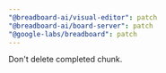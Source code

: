 ```yaml
---
"@breadboard-ai/visual-editor": patch
"@breadboard-ai/board-server": patch
"@google-labs/breadboard": patch
---
```


Don't delete completed chunk.

